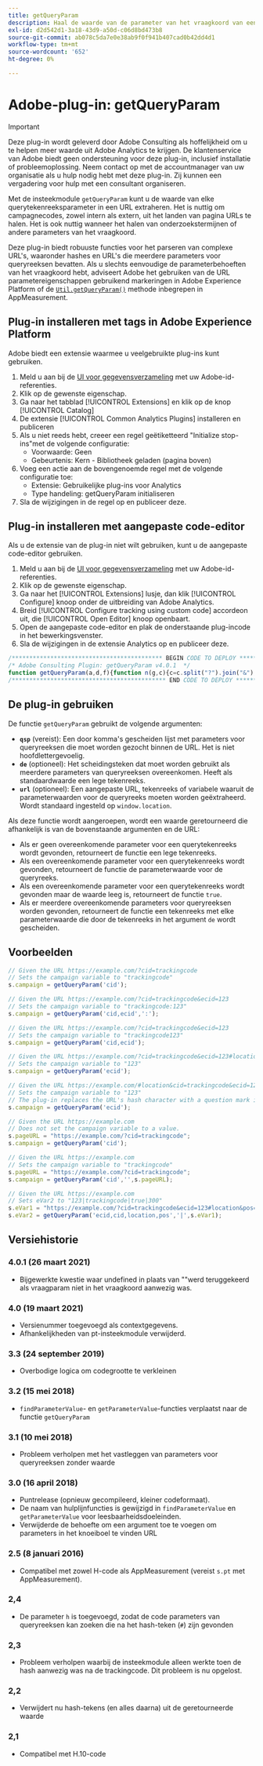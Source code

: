 ```yaml
---
title: getQueryParam
description: Haal de waarde van de parameter van het vraagkoord van een URL uit.
exl-id: d2d542d1-3a18-43d9-a50d-c06d8bd473b8
source-git-commit: ab078c5da7e0e38ab9f0f941b407cad0b42dd4d1
workflow-type: tm+mt
source-wordcount: '652'
ht-degree: 0%

---
```


# Adobe-plug-in: getQueryParam

>[!IMPORTANT]
>
>Deze plug-in wordt geleverd door Adobe Consulting als hoffelijkheid om u te helpen meer waarde uit Adobe Analytics te krijgen. De klantenservice van Adobe biedt geen ondersteuning voor deze plug-in, inclusief installatie of probleemoplossing. Neem contact op met de accountmanager van uw organisatie als u hulp nodig hebt met deze plug-in. Zij kunnen een vergadering voor hulp met een consultant organiseren.

Met de insteekmodule `getQueryParam` kunt u de waarde van elke querytekenreeksparameter in een URL extraheren. Het is nuttig om campagnecodes, zowel intern als extern, uit het landen van pagina URLs te halen. Het is ook nuttig wanneer het halen van onderzoekstermijnen of andere parameters van het vraagkoord.

Deze plug-in biedt robuuste functies voor het parseren van complexe URL&#39;s, waaronder hashes en URL&#39;s die meerdere parameters voor queryreeksen bevatten. Als u slechts eenvoudige de parameterbehoeften van het vraagkoord hebt, adviseert Adobe het gebruiken van de URL parametereigenschappen gebruikend markeringen in Adobe Experience Platform of de [`Util.getQueryParam()`](../functions/util-getqueryparam.md) methode inbegrepen in AppMeasurement.

## Plug-in installeren met tags in Adobe Experience Platform

Adobe biedt een extensie waarmee u veelgebruikte plug-ins kunt gebruiken.

1. Meld u aan bij de [UI voor gegevensverzameling](https://experience.adobe.com/data-collection) met uw Adobe-id-referenties.
1. Klik op de gewenste eigenschap.
1. Ga naar het tabblad [!UICONTROL Extensions] en klik op de knop [!UICONTROL Catalog]
1. De extensie [!UICONTROL Common Analytics Plugins] installeren en publiceren
1. Als u niet reeds hebt, creeer een regel geëtiketteerd &quot;Initialize stop-ins&quot;met de volgende configuratie:
   * Voorwaarde: Geen
   * Gebeurtenis: Kern - Bibliotheek geladen (pagina boven)
1. Voeg een actie aan de bovengenoemde regel met de volgende configuratie toe:
   * Extensie: Gebruikelijke plug-ins voor Analytics
   * Type handeling: getQueryParam initialiseren
1. Sla de wijzigingen in de regel op en publiceer deze.

## Plug-in installeren met aangepaste code-editor

Als u de extensie van de plug-in niet wilt gebruiken, kunt u de aangepaste code-editor gebruiken.

1. Meld u aan bij de [UI voor gegevensverzameling](https://experience.adobe.com/data-collection) met uw Adobe-id-referenties.
1. Klik op de gewenste eigenschap.
1. Ga naar het [!UICONTROL Extensions] lusje, dan klik [!UICONTROL Configure] knoop onder de uitbreiding van Adobe Analytics.
1. Breid [!UICONTROL Configure tracking using custom code] accordeon uit, die [!UICONTROL Open Editor] knoop openbaart.
1. Open de aangepaste code-editor en plak de onderstaande plug-incode in het bewerkingsvenster.
1. Sla de wijzigingen in de extensie Analytics op en publiceer deze.

```js
/******************************************* BEGIN CODE TO DEPLOY *******************************************/
/* Adobe Consulting Plugin: getQueryParam v4.0.1  */
function getQueryParam(a,d,f){function n(g,c){c=c.split("?").join("&");c=c.split("#").join("&");var e=c.indexOf("&");if(g&&(-1<e||c.indexOf("=")>e)){e=c.substring(e+1);e=e.split("&");for(var h=0,p=e.length;h<p;h++){var l=e[h].split("="),q=l[1];if(l[0].toLowerCase()===g.toLowerCase())return decodeURIComponent(q||!0)}}return""}if("-v"===a)return{plugin:"getQueryParam",version:"4.0.1"};var b=function(){if("undefined"!==typeof window.s_c_il)for(var g=0,c;g<window.s_c_il.length;g++)if(c=window.s_c_il[g],c._c&&"s_c"===c._c)return c}();"undefined"!==typeof b&&(b.contextData.getQueryParam="4.0");if(a){d=d||"";f=(f||"undefined"!==typeof b&&b.pageURL||location.href)+"";(4<d.length||-1<d.indexOf("="))&&f&&4>f.length&&(b=d,d=f,f=b);b="";for(var m=a.split(","),r=m.length,k=0;k<r;k++)a=n(m[k],f),"string"===typeof a?(a=-1<a.indexOf("#")?a.substring(0,a.indexOf("#")):a,b+=b?d+a:a):b=""===b?a:b+(d+a);return b}};
/******************************************** END CODE TO DEPLOY ********************************************/
```

## De plug-in gebruiken

De functie `getQueryParam` gebruikt de volgende argumenten:

* **`qsp`** (vereist): Een door komma&#39;s gescheiden lijst met parameters voor queryreeksen die moet worden gezocht binnen de URL. Het is niet hoofdlettergevoelig.
* **`de`** (optioneel): Het scheidingsteken dat moet worden gebruikt als meerdere parameters van queryreeksen overeenkomen. Heeft als standaardwaarde een lege tekenreeks.
* **`url`** (optioneel): Een aangepaste URL, tekenreeks of variabele waaruit de parameterwaarden voor de queryreeks moeten worden geëxtraheerd. Wordt standaard ingesteld op `window.location`.

Als deze functie wordt aangeroepen, wordt een waarde geretourneerd die afhankelijk is van de bovenstaande argumenten en de URL:

* Als er geen overeenkomende parameter voor een querytekenreeks wordt gevonden, retourneert de functie een lege tekenreeks.
* Als een overeenkomende parameter voor een querytekenreeks wordt gevonden, retourneert de functie de parameterwaarde voor de queryreeks.
* Als een overeenkomende parameter voor een querytekenreeks wordt gevonden maar de waarde leeg is, retourneert de functie `true`.
* Als er meerdere overeenkomende parameters voor queryreeksen worden gevonden, retourneert de functie een tekenreeks met elke parameterwaarde die door de tekenreeks in het argument `de` wordt gescheiden.

## Voorbeelden

```js
// Given the URL https://example.com/?cid=trackingcode
// Sets the campaign variable to "trackingcode"
s.campaign = getQueryParam('cid');

// Given the URL https://example.com/?cid=trackingcode&ecid=123
// Sets the campaign variable to "trackingcode:123"
s.campaign = getQueryParam('cid,ecid',':');

// Given the URL https://example.com/?cid=trackingcode&ecid=123
// Sets the campaign variable to "trackingcode123"
s.campaign = getQueryParam('cid,ecid');

// Given the URL https://example.com/?cid=trackingcode&ecid=123#location
// Sets the campaign variable to "123"
s.campaign = getQueryParam('ecid');

// Given the URL https://example.com/#location&cid=trackingcode&ecid=123
// Sets the campaign variable to "123"
// The plug-in replaces the URL's hash character with a question mark if a question mark doesn't exist.
s.campaign = getQueryParam('ecid');

// Given the URL https://example.com
// Does not set the campaign variable to a value.
s.pageURL = "https://example.com/?cid=trackingcode";
s.campaign = getQueryParam('cid');

// Given the URL https://example.com
// Sets the campaign variable to "trackingcode"
s.pageURL = "https://example.com/?cid=trackingcode";
s.campaign = getQueryParam('cid','',s.pageURL);

// Given the URL https://example.com
// Sets eVar2 to "123|trackingcode|true|300"
s.eVar1 = "https://example.com/?cid=trackingcode&ecid=123#location&pos=300";
s.eVar2 = getQueryParam('ecid,cid,location,pos','|',s.eVar1);
```

## Versiehistorie

### 4.0.1 (26 maart 2021)

* Bijgewerkte kwestie waar undefined in plaats van &quot;&quot;werd teruggekeerd als vraagparam niet in het vraagkoord aanwezig was.

### 4.0 (19 maart 2021)

* Versienummer toegevoegd als contextgegevens.
* Afhankelijkheden van pt-insteekmodule verwijderd.

### 3.3 (24 september 2019)

* Overbodige logica om codegrootte te verkleinen

### 3.2 (15 mei 2018)

* `findParameterValue`- en `getParameterValue`-functies verplaatst naar de functie `getQueryParam`

### 3.1 (10 mei 2018)

* Probleem verholpen met het vastleggen van parameters voor queryreeksen zonder waarde

### 3.0 (16 april 2018)

* Puntrelease (opnieuw gecompileerd, kleiner codeformaat).
* De naam van hulplijnfuncties is gewijzigd in `findParameterValue` en `getParameterValue` voor leesbaarheidsdoeleinden.
* Verwijderde de behoefte om een argument toe te voegen om parameters in het knoeiboel te vinden URL

### 2.5 (8 januari 2016)

* Compatibel met zowel H-code als AppMeasurement (vereist `s.pt` met AppMeasurement).

### 2,4

* De parameter `h` is toegevoegd, zodat de code parameters van queryreeksen kan zoeken die na het hash-teken (`#`) zijn gevonden

### 2,3

* Probleem verholpen waarbij de insteekmodule alleen werkte toen de hash aanwezig was na de trackingcode. Dit probleem is nu opgelost.

### 2,2

* Verwijdert nu hash-tekens (en alles daarna) uit de geretourneerde waarde

### 2,1

* Compatibel met H.10-code
